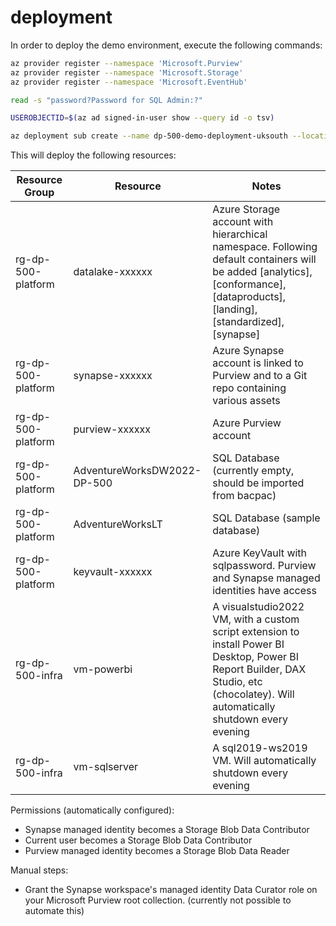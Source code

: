 # deployment

In order to deploy the demo environment, execute the following commands:

```bash
az provider register --namespace 'Microsoft.Purview'
az provider register --namespace 'Microsoft.Storage'
az provider register --namespace 'Microsoft.EventHub'

read -s "password?Password for SQL Admin:?"

USEROBJECTID=$(az ad signed-in-user show --query id -o tsv)

az deployment sub create --name dp-500-demo-deployment-uksouth --location uksouth --template-file main.bicep --parameters sqlAdministratorLoginPassword=$password userObjectId=$USEROBJECTID
```

This will deploy the following resources:

| **Resource Group**  | **Resource**  | **Notes**  |
|---|---|---|
| rg-dp-500-platform  |  datalake-xxxxxx | Azure Storage account with hierarchical namespace. Following default containers will be added [analytics], [conformance], [dataproducts], [landing], [standardized], [synapse] |
| rg-dp-500-platform  |  synapse-xxxxxx | Azure Synapse account is linked to Purview and to a Git repo containing various assets |
| rg-dp-500-platform  |  purview-xxxxxx | Azure Purview account  |
| rg-dp-500-platform  |  AdventureWorksDW2022-DP-500 |  SQL Database (currently empty, should be imported from bacpac) |
| rg-dp-500-platform  |  AdventureWorksLT |  SQL Database (sample database) |
| rg-dp-500-platform  |  keyvault-xxxxxx |  Azure KeyVault with sqlpassword. Purview and Synapse managed identities have access |
| rg-dp-500-infra  |  vm-powerbi |  A visualstudio2022 VM, with a custom script extension to install Power BI Desktop, Power BI Report Builder, DAX Studio, etc (chocolatey). Will automatically shutdown every evening |
| rg-dp-500-infra  |  vm-sqlserver | A sql2019-ws2019 VM. Will automatically shutdown every evening |

Permissions (automatically configured):

- Synapse managed identity becomes a Storage Blob Data Contributor
- Current user becomes a Storage Blob Data Contributor 
- Purview managed identity becomes a Storage Blob Data Reader

Manual steps:

- Grant the Synapse workspace's managed identity Data Curator role on your Microsoft Purview root collection. (currently not possible to automate this)